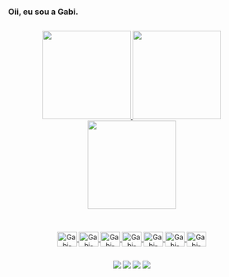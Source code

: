 ### Oii, eu sou a Gabi.
##
<div align="center">
  <a href="https://github.com/GabbiReis">
    
  <img height="180em" src="https://github-profile-summary-cards.vercel.app/api/cards/profile-details?username=GabbiReis&theme=monokai"/>
  <img height="180em" src="http://github-profile-summary-cards.vercel.app/api/cards/stats?username=GabbiReis&theme=monokai"/>
  <img height="180em" src="http://github-profile-summary-cards.vercel.app/api/cards/repos-per-language?username=GabbiReis&theme=monokai"/>
</div>
  
  ##
  
<div align="center" style="display: inline_block"><br>
  <img align="center" alt="Gabi-Docker" height="30" width="40" src="https://icongr.am/devicon/docker-original-wordmark.svg?size=128&color=currentColor">
  <img align="center" alt="Gabi-Git" height="30" width="40" src="https://icongr.am/devicon/git-original.svg?size=128&color=currentColor">
  <img align="center" alt="Gabi-React" height="30" width="40" src="https://icongr.am/devicon/react-original.svg?size=128&color=currentColor">
  <img align="center" alt="Gabi-Terraform" height="30" width="40" src="https://creazilla-store.fra1.digitaloceanspaces.com/icons/3254445/terraform-icon-icon-md.png?size=128&color=currentColor">
  <img align="center" alt="Gabi-CSS" height="30" width="40" src="https://icongr.am/devicon/css3-original.svg?size=128&color=currentColor">
  <img align="center" alt="Gabi-Python" height="30" width="40" src="https://icongr.am/devicon/python-original.svg?size=128&color=currentColor">
  <img align="center" alt="Gabi-Csharp" height="30" width="40" src="https://icongr.am/devicon/csharp-original.svg?size=128&color=currentColor">
</div>

  ##
  <div align="center">
  <a href="https://instagram.com/" target="_blank"><img src="https://user-images.githubusercontent.com/100102288/167848802-d8145e01-7ef0-4491-85a3-affda0e635e6.png" target="_blank"></a>
 <a href="https://discord.gg/" target="_blank"><img src="https://user-images.githubusercontent.com/100102288/167849027-7a54e181-8a96-4525-82e9-814291d567d7.png" target="_blank"></a> 
  <a href = "mailto:gabrielastefanereis@gmail.com"><img src="https://user-images.githubusercontent.com/100102288/167850290-f2aa17a9-b10c-4673-aeca-1b5b9ea9cb5d.png" target="_blank"></a>
  <a href="https://www.linkedin.com/in/gabi-reis/" target="_blank"><img src="https://user-images.githubusercontent.com/100102288/167848208-0d937b77-f2ef-416a-8ece-8902e273f15e.png" target="_blank"></a> 
    
  </div>
    
